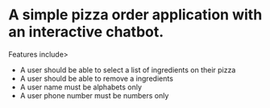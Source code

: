 # A simple pizza order application with an interactive chatbot.

Features include>
- A user should be able to select a list of ingredients on their pizza
- A user should be able to remove a ingredients
- A user name must be alphabets only
- A user phone number must be numbers only
